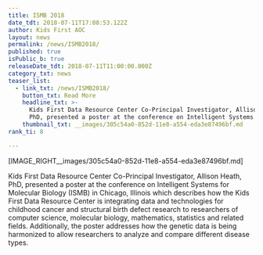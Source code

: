 ```yaml
---
title: ISMB 2018
date_tdt: 2018-07-11T17:08:53.122Z
author: Kids First AOC
layout: news
permalink: /news/ISMB2018/
published: true
isPublic_b: true
releaseDate_tdt: 2018-07-11T11:00:00.000Z
category_txt: news
teaser_list:
  - link_txt: /news/ISMB2018/
    button_txt: Read More
    headline_txt: >-
      Kids First Data Resource Center Co-Principal Investigator, Allison Heath,
      PhD, presented a poster at the conference on Intelligent Systems...
    thumbnail_txt: __images/305c54a0-852d-11e8-a554-eda3e87496bf.md
rank_ti: 8

---
```




[IMAGE_RIGHT__images/305c54a0-852d-11e8-a554-eda3e87496bf.md]


Kids First Data Resource Center Co-Principal Investigator, Allison Heath, PhD, presented a poster at the conference on Intelligent Systems for Molecular Biology (ISMB) in Chicago, Illinois which describes how the Kids First Data Resource Center is integrating data and technologies for childhood cancer and structural birth defect research to researchers of computer science, molecular biology, mathematics, statistics and related fields. Additionally, the poster addresses how the genetic data is being harmonized to allow researchers to analyze and compare different disease types. 

